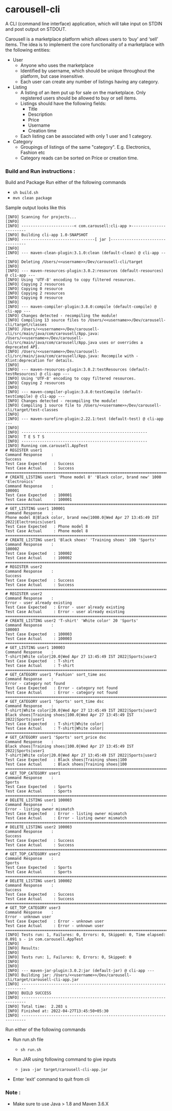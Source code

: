 # carousell-cli
A CLI (command line interface) application, which will take input on STDIN and post output on STDOUT.

Carousell is a marketplace platform which allows users to ‘buy’ and ‘sell’ items. The idea is to implement the core functionality of a marketplace with the following entities:

- User
  - Anyone who uses the marketplace
  - Identified by username, which should be unique throughout the platform, but case insensitive.
  - Each user can create any number of listings having any category.
- Listing
  - A listing of an item put up for sale on the marketplace. Only registered users should be allowed to buy or sell items.
  - Listings should have the following fields:
    - Title
    - Description
    - Price
    - Username
    - Creation time
  - Each listing can be associated with only 1 user and 1 category.
- Category
  - Groupings of listings of the same "category". E.g. Electronics, Fashion etc
  - Category reads can be sorted on Price or creation time.



### Build and Run instructions : 

Build and Package
Run either of the following commands
* ``` sh build.sh ```
* ```mvn clean package```

Sample output looks like this
```log
[INFO] Scanning for projects...
[INFO] 
[INFO] -----------------------< com.carousell:cli-app >------------------------
[INFO] Building cli-app 1.0-SNAPSHOT
[INFO] --------------------------------[ jar ]---------------------------------
[INFO] 
[INFO] --- maven-clean-plugin:3.1.0:clean (default-clean) @ cli-app ---
[INFO] Deleting /Users/<<username>>/Dev/carousell-cli/target
[INFO] 
[INFO] --- maven-resources-plugin:3.0.2:resources (default-resources) @ cli-app ---
[INFO] Using 'UTF-8' encoding to copy filtered resources.
[INFO] Copying 2 resources
[INFO] Copying 0 resource
[INFO] Copying 2 resources
[INFO] Copying 0 resource
[INFO] 
[INFO] --- maven-compiler-plugin:3.8.0:compile (default-compile) @ cli-app ---
[INFO] Changes detected - recompiling the module!
[INFO] Compiling 13 source files to /Users/<<username>>/Dev/carousell-cli/target/classes
[INFO] /Users/<<username>>/Dev/carousell-cli/src/main/java/com/carousell/App.java: /Users/<<username>>/Dev/carousell-cli/src/main/java/com/carousell/App.java uses or overrides a deprecated API.
[INFO] /Users/<<username>>/Dev/carousell-cli/src/main/java/com/carousell/App.java: Recompile with -Xlint:deprecation for details.
[INFO] 
[INFO] --- maven-resources-plugin:3.0.2:testResources (default-testResources) @ cli-app ---
[INFO] Using 'UTF-8' encoding to copy filtered resources.
[INFO] Copying 2 resources
[INFO] 
[INFO] --- maven-compiler-plugin:3.8.0:testCompile (default-testCompile) @ cli-app ---
[INFO] Changes detected - recompiling the module!
[INFO] Compiling 1 source file to /Users/<<username>>/Dev/carousell-cli/target/test-classes
[INFO] 
[INFO] --- maven-surefire-plugin:2.22.1:test (default-test) @ cli-app ---
[INFO] 
[INFO] -------------------------------------------------------
[INFO]  T E S T S
[INFO] -------------------------------------------------------
[INFO] Running com.carousell.AppTest
# REGISTER user1
Command Response 	:
Success
Test Case Expected 	 : Success
Test Case Actual 	 : Success
===========================================================================
# CREATE_LISTING user1 'Phone model 8' 'Black color, brand new' 1000 'Electronics'
Command Response 	:
100001
Test Case Expected 	 : 100001
Test Case Actual 	 : 100001
===========================================================================
# GET_LISTING user1 100001
Command Response 	:
Phone model 8|Black color, brand new|1000.0|Wed Apr 27 13:45:49 IST 2022|Electronics|user1
Test Case Expected 	 : Phone model 8
Test Case Actual 	 : Phone model 8
===========================================================================
# CREATE_LISTING user1 'Black shoes' 'Training shoes' 100 'Sports'
Command Response 	:
100002
Test Case Expected 	 : 100002
Test Case Actual 	 : 100002
===========================================================================
# REGISTER user2
Command Response 	:
Success
Test Case Expected 	 : Success
Test Case Actual 	 : Success
===========================================================================
# REGISTER user2
Command Response 	:
Error - user already existing
Test Case Expected 	 : Error - user already existing
Test Case Actual 	 : Error - user already existing
===========================================================================
# CREATE_LISTING user2 'T-shirt' 'White color' 20 'Sports'
Command Response 	:
100003
Test Case Expected 	 : 100003
Test Case Actual 	 : 100003
===========================================================================
# GET_LISTING user1 100003
Command Response 	:
T-shirt|White color|20.0|Wed Apr 27 13:45:49 IST 2022|Sports|user2
Test Case Expected 	 : T-shirt
Test Case Actual 	 : T-shirt
===========================================================================
# GET_CATEGORY user1 'Fashion' sort_time asc
Command Response 	:
Error - category not found
Test Case Expected 	 : Error - category not found
Test Case Actual 	 : Error - category not found
===========================================================================
# GET_CATEGORY user1 'Sports' sort_time dsc
Command Response 	:
T-shirt|White color|20.0|Wed Apr 27 13:45:49 IST 2022|Sports|user2
Black shoes|Training shoes|100.0|Wed Apr 27 13:45:49 IST 2022|Sports|user1
Test Case Expected 	 : T-shirt|White color|
Test Case Actual 	 : T-shirt|White color|
===========================================================================
# GET_CATEGORY user1 'Sports' sort_price dsc
Command Response 	:
Black shoes|Training shoes|100.0|Wed Apr 27 13:45:49 IST 2022|Sports|user1
T-shirt|White color|20.0|Wed Apr 27 13:45:49 IST 2022|Sports|user2
Test Case Expected 	 : Black shoes|Training shoes|100
Test Case Actual 	 : Black shoes|Training shoes|100
===========================================================================
# GET_TOP_CATEGORY user1
Command Response 	:
Sports
Test Case Expected 	 : Sports
Test Case Actual 	 : Sports
===========================================================================
# DELETE_LISTING user1 100003
Command Response 	:
Error - listing owner mismatch
Test Case Expected 	 : Error - listing owner mismatch
Test Case Actual 	 : Error - listing owner mismatch
===========================================================================
# DELETE_LISTING user2 100003
Command Response 	:
Success
Test Case Expected 	 : Success
Test Case Actual 	 : Success
===========================================================================
# GET_TOP_CATEGORY user2
Command Response 	:
Sports
Test Case Expected 	 : Sports
Test Case Actual 	 : Sports
===========================================================================
# DELETE_LISTING user1 100002
Command Response 	:
Success
Test Case Expected 	 : Success
Test Case Actual 	 : Success
===========================================================================
# GET_TOP_CATEGORY user3
Command Response 	:
Error - unknown user
Test Case Expected 	 : Error - unknown user
Test Case Actual 	 : Error - unknown user
===========================================================================
[INFO] Tests run: 1, Failures: 0, Errors: 0, Skipped: 0, Time elapsed: 0.091 s - in com.carousell.AppTest
[INFO] 
[INFO] Results:
[INFO] 
[INFO] Tests run: 1, Failures: 0, Errors: 0, Skipped: 0
[INFO] 
[INFO] 
[INFO] --- maven-jar-plugin:3.0.2:jar (default-jar) @ cli-app ---
[INFO] Building jar: /Users/<<username>>/Dev/carousell-cli/target/carousell-cli-app.jar
[INFO] ------------------------------------------------------------------------
[INFO] BUILD SUCCESS
[INFO] ------------------------------------------------------------------------
[INFO] Total time:  2.203 s
[INFO] Finished at: 2022-04-27T13:45:50+05:30
[INFO] ------------------------------------------------------------------------

```

Run either of the following commands
- Run run.sh file
  * ``` sh run.sh ```

- Run JAR using following command to give inputs
  * ```java -jar target/carousell-cli-app.jar```

- Enter 'exit' command to quit from cli

### Note : 
  - Make sure to use Java > 1.8 and Maven 3.6.X
  

